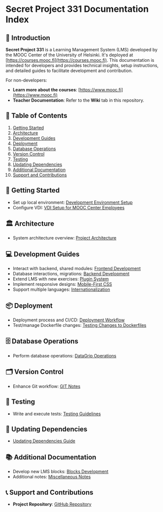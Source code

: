 # Secret Project 331 Documentation Index

## 📌 Introduction

**Secret Project 331** is a Learning Management System (LMS) developed by the MOOC Center of the University of Helsinki. It's deployed at [https://courses.mooc.fi](https://courses.mooc.fi). This documentation is intended for developers and provides technical insights, setup instructions, and detailed guides to facilitate development and contribution.

For non-developers:

- **Learn more about the courses**: [https://www.mooc.fi](https://www.mooc.fi)
- **Teacher Documentation**: Refer to the **Wiki** tab in this repository.

## 📖 Table of Contents

1. [Getting Started](#getting-started)
2. [Architecture](#architecture)
3. [Development Guides](#development-guides)
4. [Deployment](#deployment)
5. [Database Operations](#database-operations)
6. [Version Control](#version-control)
7. [Testing](#testing)
8. [Updating Dependencies](#updating-dependencies)
9. [Additional Documentation](#additional-documentation)
10. [Support and Contributions](#support-and-contributions)

## 🚀 Getting Started

- Set up local environment: [Development Environment Setup](./Development.md)
- Configure VDI: [VDI Setup for MOOC Center Employees](./vdi-setup.md)

## 🏛 Architecture

- System architecture overview: [Project Architecture](./architecture.md)

## 💻 Development Guides

- Interact with backend, shared modules: [Frontend Development](./frontend.md)
- Database interactions, migrations: [Backend Development](./headless-lms.md)
- Extend LMS with new exercises: [Plugin System](./plugin-system.md)
- Implement responsive designs: [Mobile-First CSS](./mobile-first-css.md)
- Support multiple languages: [Internationalization](./internationalization.md)

## 📦 Deployment

- Deployment process and CI/CD: [Deployment Workflow](./deployment.md)
- Test/manage Dockerfile changes: [Testing Changes to Dockerfiles](./updating-dockerfiles.md)

## 🗄 Database Operations

- Perform database operations: [DataGrip Operations](./datagrip-operations.md)

## 🗂 Version Control

- Enhance Git workflow: [GIT Notes](./git.md)

## 🧪 Testing

- Write and execute tests: [Testing Guidelines](./tests.md)

## 🔄 Updating Dependencies

- [Updating Dependencies Guide](./updating-dependencies.md)

## 📚 Additional Documentation

- Develop new LMS blocks: [Blocks Development](./blocks.md)
- Additional notes: [Miscellaneous Notes](./etc.md)

## 📞 Support and Contributions

- **Project Repository**: [GitHub Repository](https://github.com/rage/secret-project-331)
